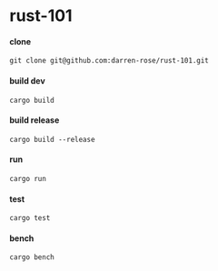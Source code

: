 # rust-101

#### clone

```
git clone git@github.com:darren-rose/rust-101.git
```

#### build dev

```
cargo build
```

#### build release

```
cargo build --release
```

#### run

```
cargo run
```

#### test

```
cargo test
```

#### bench

```
cargo bench
```
